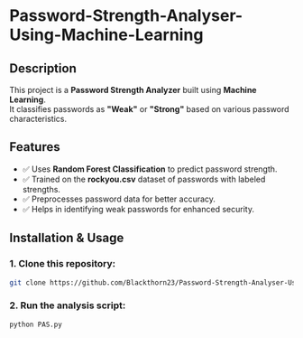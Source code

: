 # Password-Strength-Analyser-Using-Machine-Learning

## Description
This project is a **Password Strength Analyzer** built using **Machine Learning**.  
It classifies passwords as **"Weak"** or **"Strong"** based on various password characteristics.  

## Features
- ✅ Uses **Random Forest Classification** to predict password strength.  
- ✅ Trained on the **rockyou.csv** dataset of passwords with labeled strengths.  
- ✅ Preprocesses password data for better accuracy.  
- ✅ Helps in identifying weak passwords for enhanced security.  

## Installation & Usage
### 1. Clone this repository:
```bash
git clone https://github.com/Blackthorn23/Password-Strength-Analyser-Using-Machine-Learning.git
```
### 2. Run the analysis script:
```bash
python PAS.py
```
